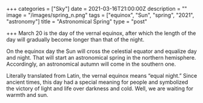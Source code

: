+++
categories = ["Sky"]
date = 2021-03-16T21:00:00Z
description = ""
image = "/images/spring_n.png"
tags = ["equinox", "Sun", "spring", "2021", "astronomy"]
title = "Astronomical Spring"
type = "post"

+++
March 20 is the day of the vernal equinox, after which the length of the day will gradually become longer than that of the night.

On the equinox day the Sun will cross the celestial equator and equalize day and night. That will start an astronomical spring in the northern hemisphere. Accordingly, an astronomical autumn will come in the southern one.

Literally translated from Latin, the vernal equinox means “equal night.” Since ancient times, this day had a special meaning for people and symbolized the victory of light and life over darkness and cold. Well, we are waiting for warmth and sun.
